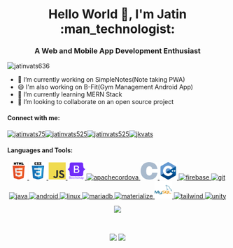 <h1 align="center">Hello World 👋, I'm Jatin :man_technologist:</h1>
<h3 align="center">A Web and Mobile App Development Enthusiast</h3>

<p align="left"> <img src="https://komarev.com/ghpvc/?username=jatinvats636&label=Profile%20views&color=025195&style=flat" alt="jatinvats636" /> </p>

- 🔭 I’m currently working on SimpleNotes(Note taking PWA)
- 😄 I'm also working on B-Fit(Gym Management Android App)
- 🌱 I’m currently learning MERN Stack
- 👯 I’m looking to collaborate on an open source project

<h4 align="left">Connect with me:</h4>
<p align="left">
<a href="https://twitter.com/jatinvats75" target="blank"><img align="center" src="https://cdn.jsdelivr.net/npm/simple-icons@3.0.1/icons/twitter.svg" alt="jatinvats75" height="30" width="40" /></a><a href="https://linkedin.com/in/jatinvats525" target="blank"><img align="center" src="https://cdn.jsdelivr.net/npm/simple-icons@3.0.1/icons/linkedin.svg" alt="jatinvats525" height="30" width="40" /></a><a href="https://instagram.com/jatinvats525" target="blank"><img align="center" src="https://cdn.jsdelivr.net/npm/simple-icons@3.0.1/icons/instagram.svg" alt="jatinvats525" height="30" width="40" /></a><a href="https://codepen.io/jkvats" target="blank"><img align="center" src="https://cdn.jsdelivr.net/npm/simple-icons@3.0.1/icons/codepen.svg" alt="jkvats" height="30" width="40" /></a></p>

<h4 align="left">Languages and Tools:</h4>
<p align="center"> <a href="https://www.w3.org/html/" target="_blank"> <img src="https://raw.githubusercontent.com/devicons/devicon/master/icons/html5/html5-original-wordmark.svg" alt="html5" width="40" height="40"/> </a> <a href="https://www.w3schools.com/css/" target="_blank"> <img src="https://raw.githubusercontent.com/devicons/devicon/master/icons/css3/css3-original-wordmark.svg" alt="css3" width="40" height="40"/> </a> <a href="https://developer.mozilla.org/en-US/docs/Web/JavaScript" target="_blank"> <img src="https://raw.githubusercontent.com/devicons/devicon/master/icons/javascript/javascript-original.svg" alt="javascript" width="40" height="40"/> </a> <a href="https://getbootstrap.com" target="_blank"> <img src="https://raw.githubusercontent.com/devicons/devicon/master/icons/bootstrap/bootstrap-plain-wordmark.svg" alt="bootstrap" width="40" height="40"/> </a> <a href="https://cordova.apache.org/" target="_blank"> <img src="https://www.vectorlogo.zone/logos/apache_cordova/apache_cordova-icon.svg" alt="apachecordova" width="40" height="40"/> </a> <a href="https://www.cprogramming.com/" target="_blank"> <img src="https://raw.githubusercontent.com/devicons/devicon/master/icons/c/c-original.svg" alt="c" width="40" height="40"/> </a> <a href="https://www.w3schools.com/cpp/" target="_blank"> <img src="https://raw.githubusercontent.com/devicons/devicon/master/icons/cplusplus/cplusplus-original.svg" alt="cplusplus" width="40" height="40"/> </a>  <a href="https://firebase.google.com/" target="_blank"> <img src="https://www.vectorlogo.zone/logos/firebase/firebase-icon.svg" alt="firebase" width="40" height="40"/> </a> <a href="https://git-scm.com/" target="_blank"> <img src="https://www.vectorlogo.zone/logos/git-scm/git-scm-icon.svg" alt="git" width="40" height="40"/> </a>  <a href="https://www.java.com" target="_blank"> <img src="https://img.icons8.com/color/48/000000/java-coffee-cup-logo.png" alt="java" width="40" height="40"/> </a> <a href="https://developer.android.com" target="_blank"> <img src="https://img.icons8.com/fluent/48/000000/android.png" alt="android" width="40" height="40"/> </a> <a href="https://www.linux.org/" target="_blank"> <img src="https://img.icons8.com/color/48/000000/linux.png" alt="linux" width="40" height="40"/> </a> <a href="https://mariadb.org/" target="_blank"> <img src="https://www.vectorlogo.zone/logos/mariadb/mariadb-icon.svg" alt="mariadb" width="40" height="40"/> </a> <a href="https://materializecss.com/" target="_blank"> <img src="https://raw.githubusercontent.com/prplx/svg-logos/5585531d45d294869c4eaab4d7cf2e9c167710a9/svg/materialize.svg" alt="materialize" width="40" height="40"/> </a> <a href="https://www.mysql.com/" target="_blank"> <img src="https://raw.githubusercontent.com/devicons/devicon/master/icons/mysql/mysql-original-wordmark.svg" alt="mysql" width="40" height="40"/> </a> <a href="https://tailwindcss.com/" target="_blank"> <img src="https://www.vectorlogo.zone/logos/tailwindcss/tailwindcss-icon.svg" alt="tailwind" width="40" height="40"/> </a> <a href="https://unity.com/" target="_blank"> <img src="https://www.vectorlogo.zone/logos/unity3d/unity3d-icon.svg" alt="unity" width="40" height="40"/> </a> </p>

<p align="center"><img height="240em" src="https://github-readme-streak-stats.herokuapp.com/?user=jatinvats636&theme=tokyonight_duo&hide_border=true" /></p><br>
<p align="center"><img height="130em" src="https://github-readme-stats.vercel.app/api?username=jatinvats636&theme=tokyonight&show_icons=true&hide=issues,contribs&count_private=true" />&nbsp;<img height="130em" src="https://github-readme-stats.vercel.app/api/top-langs/?username=jatinvats636&theme=tokyonight&layout=compact&langs_count=4" /></p><br>
<!--<p align="center"><img height="110em" src="https://github-readme-stats.vercel.app/api/pin/?username=jatinvats636&theme=tokyonight&repo=Calculator_cordova" /><img height="110em" src="https://github-readme-stats.vercel.app/api/pin/?username=jatinvats636&theme=tokyonight&repo=Stopwatch_cordova" /><img height="110em" src="https://github-readme-stats.vercel.app/api/pin/?username=jatinvats636&theme=tokyonight&repo=Stopwatch_cordova" /></p>
-->
<!--
- 🤔 I’m looking for help with 
- 💬 Ask me about ...
- 📫 How to reach me: ...
- 😄 Pronouns: ...
- ⚡ Fun fact: ...
-->
